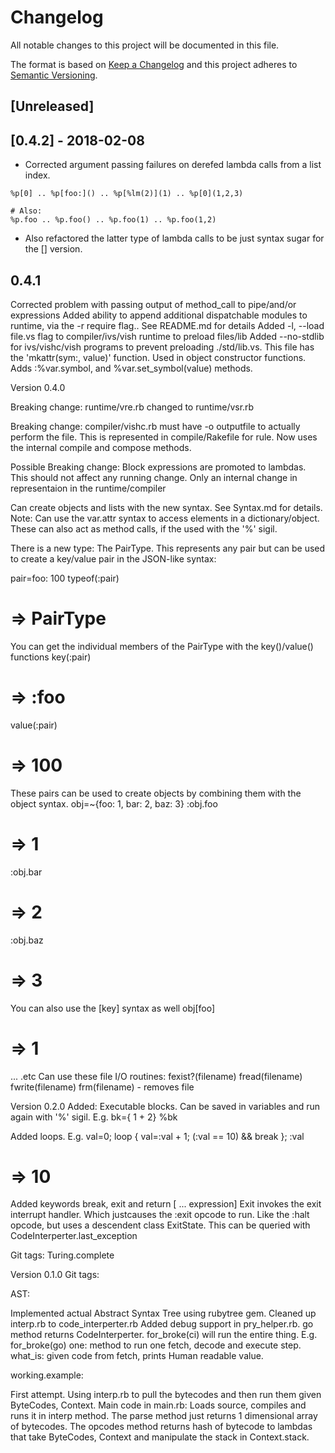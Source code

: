 # Changelog
All notable changes to this project will be documented in this file.

The format is based on [Keep a Changelog](http://keepachangelog.com/en/1.0.0/)
and this project adheres to [Semantic Versioning](http://semver.org/spec/v2.0.0.html).

## [Unreleased]

## [0.4.2] - 2018-02-08

- Corrected argument passing failures on derefed lambda calls from a list index.

```
%p[0] .. %p[foo:]() .. %p[%lm(2)](1) .. %p[0](1,2,3)

# Also:
%p.foo .. %p.foo() .. %p.foo(1) .. %p.foo(1,2)
```

- Also refactored the latter type of lambda calls to be just syntax sugar for the [] version.

##  0.4.1

Corrected problem with passing output of method_call to pipe/and/or expressions
Added ability to append additional dispatchable modules to runtime, via the -r
require flag.. See README.md for details
Added -l, --load file.vs flag to compiler/ivs/vish runtime to preload files/lib
Added --no-stdlib for ivs/vishc/vish programs to prevent preloading ./std/lib.vs.
This file has the 'mkattr(sym:, value)' function.
Used in object constructor functions.
Adds :%var.symbol, and %var.set_symbol(value) methods.

Version 0.4.0

Breaking change: runtime/vre.rb changed to runtime/vsr.rb

Breaking change: compiler/vishc.rb must have -o outputfile to
  actually perform the file.
  This is represented in compile/Rakefile for rule. Now uses the internal
  compile and compose methods.

Possible Breaking change: Block expressions are promoted to lambdas.
This should not affect any running change. Only an internal 
change in representaion in the runtime/compiler


Can create objects and lists with the new syntax. See Syntax.md for details.
Note: Can use the var.attr syntax to access
elements in a dictionary/object.
These can also act as method calls, if the used with the '%' sigil.

There is a new type: The PairType. This represents any pair but can be used
to create a key/value pair in the JSON-like syntax:

pair=foo: 100
typeof(:pair)
# => PairType
You can get the individual members of the PairType with the key()/value() functions
key(:pair)
# =>  :foo
value(:pair)
# => 100
These pairs can be used to create objects by combining them with the object
syntax.
obj=~{foo: 1, bar: 2, baz: 3}
:obj.foo
# => 1
:obj.bar
# => 2
:obj.baz
# => 3
You can also use the [key] syntax as well
obj[foo]
# => 1
... .etc
Can use these file I/O routines:
fexist?(filename)
fread(filename)
fwrite(filename)
frm(filename) - removes file

Version 0.2.0
Added:
Executable blocks. Can be saved in variables and run again with '%' sigil.
E.g. 
bk={ 1 + 2}
%bk

Added loops.
E.g.
val=0; loop { val=:val + 1; (:val == 10) && break }; :val
# => 10
Added keywords break, exit and return [ ... expression]
Exit invokes the exit interrupt handler. Which justcauses the :exit opcode to run.
Like the :halt opcode, but uses a descendent class ExitState.
This can be queried with CodeInterperter.last_exception

Git tags:
Turing.complete


Version 0.1.0
Git tags:

AST:

Implemented actual Abstract Syntax Tree using rubytree gem.
Cleaned up interp.rb to code_interperter.rb
Added debug support in pry_helper.rb. go method returns CodeInterperter.
  for_broke(ci) will run the entire thing. E.g. for_broke(go)
  one: method to run one fetch, decode and execute step.
  what_is: given code from fetch, prints Human  readable value.


working.example:

First attempt. 
Using interp.rb to pull the bytecodes and then run them given ByteCodes, Context.
Main code in main.rb: Loads source, compiles and runs it in interp method.
The parse method just returns 1 dimensional array of bytecodes.
The opcodes method returns hash of bytecode to lambdas that
  take ByteCodes, Context and manipulate the stack in  Context.stack.